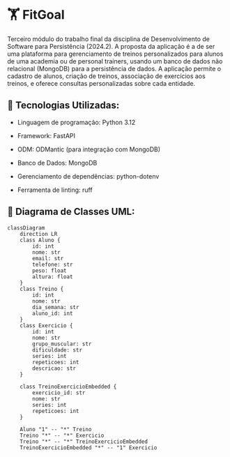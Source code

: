 # :weight_lifting: FitGoal

Terceiro módulo do trabalho final da disciplina de Desenvolvimento de Software para Persistência (2024.2). A proposta da aplicação é a de ser uma plataforma para gerenciamento de treinos personalizados para alunos de uma academia ou de personal trainers, usando um banco de dados não relacional (MongoDB) para a persistência de dados. A aplicação permite o cadastro de alunos, criação de treinos, associação de exercícios aos treinos, e oferece consultas personalizadas sobre cada entidade.


## :wrench: Tecnologias Utilizadas:
- Linguagem de programação: Python 3.12

- Framework: FastAPI

- ODM: ODMantic (para integração com MongoDB)

- Banco de Dados: MongoDB

- Gerenciamento de dependências: python-dotenv

- Ferramenta de linting: ruff

## :page_facing_up: Diagrama de Classes UML:

```mermaid
classDiagram
    direction LR
    class Aluno {
        id: int
        nome: str
        email: str
        telefone: str
        peso: float
        altura: float
    }
    class Treino {
        id: int
        nome: str
        dia_semana: str
        aluno_id: int
    }
    class Exercicio {
        id: int
        nome: str
        grupo_muscular: str
        dificuldade: str
        series: int
        repeticoes: int
        descricao: str
    }

    class TreinoExercicioEmbedded {
        exercicio_id: str
        nome: str
        series: int
        repeticoes: int
    }

    Aluno "1" -- "*" Treino
    Treino "*" -- "*" Exercicio
    Treino "*" -- "*" TreinoExercicioEmbedded
    TreinoExercicioEmbedded "*" -- "1" Exercicio
```
